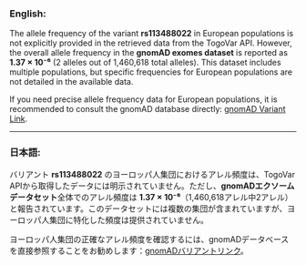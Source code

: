### English:
The allele frequency of the variant **rs113488022** in European populations is not explicitly provided in the retrieved data from the TogoVar API. However, the overall allele frequency in the **gnomAD exomes dataset** is reported as **1.37 × 10⁻⁶** (2 alleles out of 1,460,618 total alleles). This dataset includes multiple populations, but specific frequencies for European populations are not detailed in the available data.

If you need precise allele frequency data for European populations, it is recommended to consult the gnomAD database directly: [gnomAD Variant Link](https://gnomad.broadinstitute.org/variant/7-140753336-A-T?dataset=gnomad_r4).

---

### 日本語:
バリアント **rs113488022** のヨーロッパ人集団におけるアレル頻度は、TogoVar APIから取得したデータには明示されていません。ただし、**gnomADエクソームデータセット**全体でのアレル頻度は **1.37 × 10⁻⁶**（1,460,618アレル中2アレル）と報告されています。このデータセットには複数の集団が含まれていますが、ヨーロッパ人集団に特化した頻度は提供されていません。

ヨーロッパ人集団の正確なアレル頻度を確認するには、gnomADデータベースを直接参照することをお勧めします：[gnomADバリアントリンク](https://gnomad.broadinstitute.org/variant/7-140753336-A-T?dataset=gnomad_r4)。